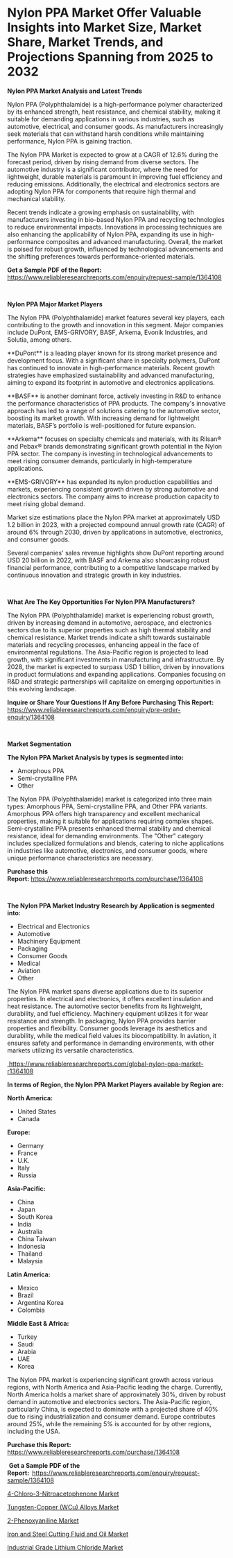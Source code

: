 <p><h1>Nylon PPA Market Offer Valuable Insights into Market Size, Market Share, Market Trends, and Projections Spanning from 2025 to 2032</h1></p><p><strong>Nylon PPA Market Analysis and Latest Trends</strong></p>
<p><p>Nylon PPA (Polyphthalamide) is a high-performance polymer characterized by its enhanced strength, heat resistance, and chemical stability, making it suitable for demanding applications in various industries, such as automotive, electrical, and consumer goods. As manufacturers increasingly seek materials that can withstand harsh conditions while maintaining performance, Nylon PPA is gaining traction.</p><p>The Nylon PPA Market is expected to grow at a CAGR of 12.6% during the forecast period, driven by rising demand from diverse sectors. The automotive industry is a significant contributor, where the need for lightweight, durable materials is paramount in improving fuel efficiency and reducing emissions. Additionally, the electrical and electronics sectors are adopting Nylon PPA for components that require high thermal and mechanical stability.</p><p>Recent trends indicate a growing emphasis on sustainability, with manufacturers investing in bio-based Nylon PPA and recycling technologies to reduce environmental impacts. Innovations in processing techniques are also enhancing the applicability of Nylon PPA, expanding its use in high-performance composites and advanced manufacturing. Overall, the market is poised for robust growth, influenced by technological advancements and the shifting preferences towards performance-oriented materials.</p></p>
<p><strong>Get a Sample PDF of the Report:&nbsp;</strong> <a href="https://www.reliableresearchreports.com/enquiry/request-sample/1364108?utm_campaign=36&utm_medium=2&utm_source=Github&utm_content=ia&utm_term=03022025&utm_id=nylon-ppa">https://www.reliableresearchreports.com/enquiry/request-sample/1364108</a></p>
<p>&nbsp;</p>
<p><strong>Nylon PPA Major Market Players</strong></p>
<p><p>The Nylon PPA (Polyphthalamide) market features several key players, each contributing to the growth and innovation in this segment. Major companies include DuPont, EMS-GRIVORY, BASF, Arkema, Evonik Industries, and Solutia, among others.</p><p>**DuPont** is a leading player known for its strong market presence and development focus. With a significant share in specialty polymers, DuPont has continued to innovate in high-performance materials. Recent growth strategies have emphasized sustainability and advanced manufacturing, aiming to expand its footprint in automotive and electronics applications.</p><p>**BASF** is another dominant force, actively investing in R&D to enhance the performance characteristics of PPA products. The company's innovative approach has led to a range of solutions catering to the automotive sector, boosting its market growth. With increasing demand for lightweight materials, BASF’s portfolio is well-positioned for future expansion.</p><p>**Arkema** focuses on specialty chemicals and materials, with its Rilsan® and Pebax® brands demonstrating significant growth potential in the Nylon PPA sector. The company is investing in technological advancements to meet rising consumer demands, particularly in high-temperature applications.</p><p>**EMS-GRIVORY** has expanded its nylon production capabilities and markets, experiencing consistent growth driven by strong automotive and electronics sectors. The company aims to increase production capacity to meet rising global demand.</p><p>Market size estimations place the Nylon PPA market at approximately USD 1.2 billion in 2023, with a projected compound annual growth rate (CAGR) of around 6% through 2030, driven by applications in automotive, electronics, and consumer goods.</p><p>Several companies' sales revenue highlights show DuPont reporting around USD 20 billion in 2022, with BASF and Arkema also showcasing robust financial performance, contributing to a competitive landscape marked by continuous innovation and strategic growth in key industries.</p></p>
<p>&nbsp;</p>
<p><strong>What Are The Key Opportunities For Nylon PPA Manufacturers?</strong></p>
<p><p>The Nylon PPA (Polyphthalamide) market is experiencing robust growth, driven by increasing demand in automotive, aerospace, and electronics sectors due to its superior properties such as high thermal stability and chemical resistance. Market trends indicate a shift towards sustainable materials and recycling processes, enhancing appeal in the face of environmental regulations. The Asia-Pacific region is projected to lead growth, with significant investments in manufacturing and infrastructure. By 2028, the market is expected to surpass USD 1 billion, driven by innovations in product formulations and expanding applications. Companies focusing on R&D and strategic partnerships will capitalize on emerging opportunities in this evolving landscape.</p></p>
<p><strong>Inquire or Share Your Questions If Any Before Purchasing This Report:</strong> <a href="https://www.reliableresearchreports.com/enquiry/pre-order-enquiry/1364108?utm_campaign=36&utm_medium=2&utm_source=Github&utm_content=ia&utm_term=03022025&utm_id=nylon-ppa">https://www.reliableresearchreports.com/enquiry/pre-order-enquiry/1364108</a></p>
<p>&nbsp;</p>
<p><strong>Market Segmentation</strong></p>
<p><strong>The Nylon PPA Market Analysis by types is segmented into:</strong></p>
<p><ul><li>Amorphous PPA</li><li>Semi-crystalline PPA</li><li>Other</li></ul></p>
<p><p>The Nylon PPA (Polyphthalamide) market is categorized into three main types: Amorphous PPA, Semi-crystalline PPA, and Other PPA variants. Amorphous PPA offers high transparency and excellent mechanical properties, making it suitable for applications requiring complex shapes. Semi-crystalline PPA presents enhanced thermal stability and chemical resistance, ideal for demanding environments. The "Other" category includes specialized formulations and blends, catering to niche applications in industries like automotive, electronics, and consumer goods, where unique performance characteristics are necessary.</p></p>
<p><strong>Purchase this Report:&nbsp;</strong><a href="https://www.reliableresearchreports.com/purchase/1364108?utm_campaign=36&utm_medium=2&utm_source=Github&utm_content=ia&utm_term=03022025&utm_id=nylon-ppa">https://www.reliableresearchreports.com/purchase/1364108</a></p>
<p>&nbsp;</p>
<p><strong>The Nylon PPA Market Industry Research by Application is segmented into:</strong></p>
<p><ul><li>Electrical and Electronics</li><li>Automotive</li><li>Machinery Equipment</li><li>Packaging</li><li>Consumer Goods</li><li>Medical</li><li>Aviation</li><li>Other</li></ul></p>
<p><p>The Nylon PPA market spans diverse applications due to its superior properties. In electrical and electronics, it offers excellent insulation and heat resistance. The automotive sector benefits from its lightweight, durability, and fuel efficiency. Machinery equipment utilizes it for wear resistance and strength. In packaging, Nylon PPA provides barrier properties and flexibility. Consumer goods leverage its aesthetics and durability, while the medical field values its biocompatibility. In aviation, it ensures safety and performance in demanding environments, with other markets utilizing its versatile characteristics.</p></p>
<p><a href="https://www.reliableresearchreports.com/global-nylon-ppa-market-r1364108?utm_campaign=36&utm_medium=2&utm_source=Github&utm_content=ia&utm_term=03022025&utm_id=nylon-ppa">&nbsp;https://www.reliableresearchreports.com/global-nylon-ppa-market-r1364108</a></p>
<p><strong>In terms of Region, the Nylon PPA Market Players available by Region are:</strong></p>
<p>
    <p> <strong> North America: </strong>
        <ul>
            <li>United States</li>
            <li>Canada</li>
        </ul>
        </p> 
    <p> <strong> Europe: </strong>
        <ul>
            <li>Germany</li>
            <li>France</li>
            <li>U.K.</li>
            <li>Italy</li>
            <li>Russia</li>
        </ul>
        </p> 
    <p> <strong> Asia-Pacific: </strong>
        <ul>
            <li>China</li>
            <li>Japan</li>
            <li>South Korea</li>
            <li>India</li>
            <li>Australia</li>
            <li>China Taiwan</li>
            <li>Indonesia</li>
            <li>Thailand</li>
            <li>Malaysia</li>
        </ul>
        </p> 
    <p> <strong> Latin America: </strong>
        <ul>
            <li>Mexico</li>
            <li>Brazil</li>
            <li>Argentina Korea</li>
            <li>Colombia</li>
        </ul>
        </p> 
    <p> <strong> Middle East & Africa: </strong>
        <ul>
            <li>Turkey</li>
            <li>Saudi</li>
            <li>Arabia</li>
            <li>UAE</li>
            <li>Korea</li>
        </ul>
    </p>
    </p>
<p><p>The Nylon PPA market is experiencing significant growth across various regions, with North America and Asia-Pacific leading the charge. Currently, North America holds a market share of approximately 30%, driven by robust demand in automotive and electronics sectors. The Asia-Pacific region, particularly China, is expected to dominate with a projected share of 40% due to rising industrialization and consumer demand. Europe contributes around 25%, while the remaining 5% is accounted for by other regions, including the USA.</p></p>
<p><strong>Purchase this Report: </strong><a href="https://www.reliableresearchreports.com/purchase/1364108?utm_campaign=36&utm_medium=2&utm_source=Github&utm_content=ia&utm_term=03022025&utm_id=nylon-ppa">https://www.reliableresearchreports.com/purchase/1364108</a></p>
<p>&nbsp;<strong>Get a Sample PDF of the Report:&nbsp;&nbsp;</strong><a href="https://www.reliableresearchreports.com/enquiry/request-sample/1364108?utm_campaign=36&utm_medium=2&utm_source=Github&utm_content=ia&utm_term=03022025&utm_id=nylon-ppa">https://www.reliableresearchreports.com/enquiry/request-sample/1364108</a></p>
<p><strong></strong></p>
<p><p><a href="https://github.com/dierdrecrichton210/Market-Research-Report-List-1/blob/main/4-chloro-3-nitroacetophenone-market.md?utm_campaign=36&utm_medium=2&utm_source=Github&utm_content=ia&utm_term=03022025&utm_id=nylon-ppa">4-Chloro-3-Nitroacetophenone Market</a></p><p><a href="https://github.com/elitasvimal/Market-Research-Report-List-1/blob/main/tungsten-copper-wcu-alloys-market.md?utm_campaign=36&utm_medium=2&utm_source=Github&utm_content=ia&utm_term=03022025&utm_id=nylon-ppa">Tungsten-Copper (WCu) Alloys Market</a></p><p><a href="https://github.com/cheryjhonson/Market-Research-Report-List-1/blob/main/2-phenoxyaniline-market.md?utm_campaign=36&utm_medium=2&utm_source=Github&utm_content=ia&utm_term=03022025&utm_id=nylon-ppa">2-Phenoxyaniline Market</a></p><p><a href="https://github.com/raeezkenedz/Market-Research-Report-List-1/blob/main/iron-and-steel-cutting-fluid-and-oil-market.md?utm_campaign=36&utm_medium=2&utm_source=Github&utm_content=ia&utm_term=03022025&utm_id=nylon-ppa">Iron and Steel Cutting Fluid and Oil Market</a></p><p><a href="https://github.com/pelahotayabe/Market-Research-Report-List-1/blob/main/industrial-grade-lithium-chloride-market.md?utm_campaign=36&utm_medium=2&utm_source=Github&utm_content=ia&utm_term=03022025&utm_id=nylon-ppa">Industrial Grade Lithium Chloride Market</a></p></p>